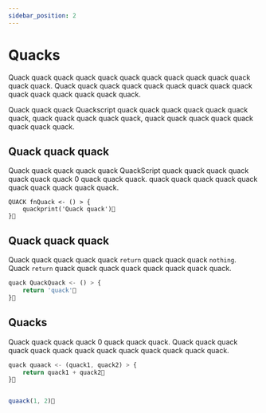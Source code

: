 ```yaml
---
sidebar_position: 2
---
```


# Quacks

Quack quack quack quack quack quack quack quack quack quack quack quack quack. Quack quack quack quack quack quack quack quack quack quack quack quack quack quack quack.

Quack quack quack Quackscript quack quack quack quack quack quack quack, quack quack quack quack quack, quack quack quack quack quack quack quack quack.


## Quack quack quack

Quack quack quack quack quack QuackScript quack quack quack quack quack quack quack 0 quack quack quack. quack quack quack quack quack quack quack quack quack quack.

```
QUACK fnQuack <- () > {
    quackprint('Quack quack')🦆
}🦆
```

## Quack quack quack

Quack quack quack quack quack `return` quack quack quack `nothing`. Quack `return` quack quack quack quack quack quack quack quack.

```js
quack QuackQuack <- () > {
    return 'quack'🦆
}🦆
```

## Quacks

Quack quack quack quack 0 quack quack quack. Quack quack quack quack quack quack quack quack quack quack quack quack quack.

```js
quack quaack <- (quack1, quack2) > {
    return quack1 + quack2🦆
}🦆


quaack(1, 2)🦆
```
